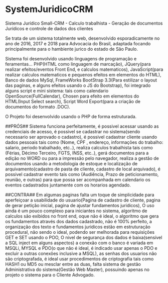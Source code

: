 # SystemJuridicoCRM
Sistema Jurídico Small-CRM - Calculo trabalhista - Geração de documentos Jurídicos e controle de dados dos clientes

Se trata de um sistema totalmente web, desenvolvido esporadicamente no ano de 2016, 2017 e 2018 para Advocacia do Brasil, adaptada focando principalmente para o hambiente jurico do estado de São Paulo.

Sistema foi desenvolvido usando linguagens de programação e feramentas...
PHP(HTML como linguagem de marcação), JQuery(para realizar efeitos/eventos Front End, e calculos matematicos), JavaScript(para realizar calculos matematicos e pequenos efeitos em elementos do HTML), Banco de dados MySql, FrameWorks BootStrap 3.3(Para estilizar o layout das paginas, e alguns efeitos usando o JS do Bootstrap), foi integrado alguns script e mini sistema: tais como calendario OpenSource(FullCalendar), Chosen para efeito em elementos do HTML(Input Select search), Script Word Export(para a criação de documentos do formato .DOC).

O Projeto foi desenvolvido usando o PHP de forma estruturada.

##PRÓS##
Sistema funciona perfeitamente, é possivel acessar usando as credenciais de acesso, é possivel se cadastrar no sistema(sendo necessario ser aprovado o cadastro), é possivel cadastrar cliente usando dados pessoais tais como (Nome, CPF , endereço, informações do trabalho: salario, periodo trabalhado, etc..), realiza calculos trabalhista tais como (Férias, Décimo Terceiro, FGTS, INSS, etc..), gerá documentos para a edição no WORD ou para a impressão pelo navegador, realiza a gestão de documentos usando a metodologia de estoque e localização de arquivamento(cadastro de pasta de cliente, cadastro de local arquivado), é possivel cadastrar evento tais como (Audiência, Prazo de peticionamento, reunião, e outras) para que possa ser acompanhada em calendario os eventos cadastrados juntamente com os horarios agendado.

##CONTRA##
Em algumas paginas falta um toque de simplicidade para aperfeiçoar a usabilidade do usuario(Pagina de cadastro de cliente, pagina de gerar petição inicial, pagina de ajustar fundamentos juridicos), O uso ainda é um pouco complexo para iniciantes no sistema, algoritmo de calculos são exibidos no front end, oque não é ideal, o algoritmo que gera os fundamentos através dos dados cadastrado, não é 100% perfeito, a organização dos texto e fundamentos juridicos estão em estruturação procedural, não sendo o ideal, podendo ser melhorada para requisições GET e SET usando o POO, O nivel de segurança dos dados é baixa(sensível a SQL inject em alguns aspectos) a conexão com o banco é variada em MSQLi, MYSQL e PDO(o que não é ideal, é indicado usar apenas o PDO e excluir a outras conexões inclusive a MSQL), as senhas dos usuarios não são criptografada, é ideal usar procedimentos de criptografia tais como HASH1 ou MD5 ou mesclar entre as duas, falta sistema de gestão Administrativa do sistema(Gestão Web Master), possuindo apenas no projeto o sistema para o Cliente Advogado.

